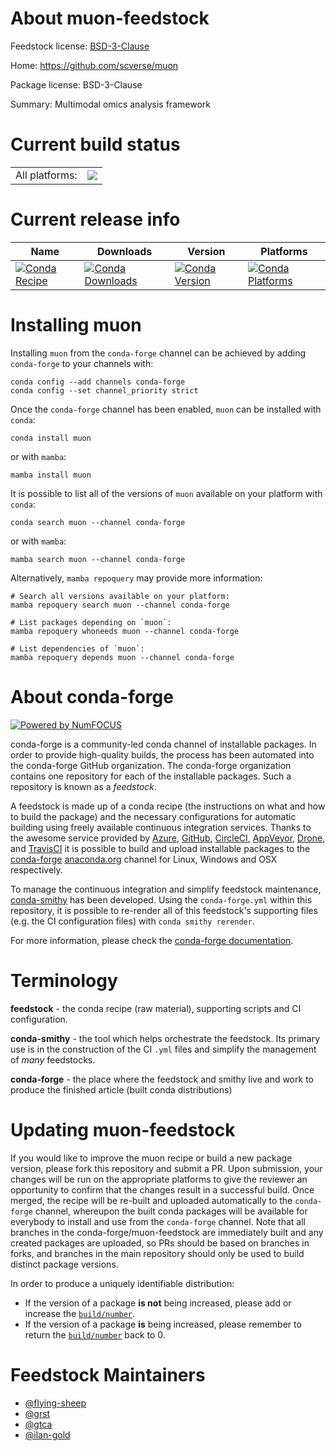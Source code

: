 About muon-feedstock
====================

Feedstock license: [BSD-3-Clause](https://github.com/conda-forge/muon-feedstock/blob/main/LICENSE.txt)

Home: https://github.com/scverse/muon

Package license: BSD-3-Clause

Summary: Multimodal omics analysis framework

Current build status
====================


<table><tr><td>All platforms:</td>
    <td>
      <a href="https://dev.azure.com/conda-forge/feedstock-builds/_build/latest?definitionId=17714&branchName=main">
        <img src="https://dev.azure.com/conda-forge/feedstock-builds/_apis/build/status/muon-feedstock?branchName=main">
      </a>
    </td>
  </tr>
</table>

Current release info
====================

| Name | Downloads | Version | Platforms |
| --- | --- | --- | --- |
| [![Conda Recipe](https://img.shields.io/badge/recipe-muon-green.svg)](https://anaconda.org/conda-forge/muon) | [![Conda Downloads](https://img.shields.io/conda/dn/conda-forge/muon.svg)](https://anaconda.org/conda-forge/muon) | [![Conda Version](https://img.shields.io/conda/vn/conda-forge/muon.svg)](https://anaconda.org/conda-forge/muon) | [![Conda Platforms](https://img.shields.io/conda/pn/conda-forge/muon.svg)](https://anaconda.org/conda-forge/muon) |

Installing muon
===============

Installing `muon` from the `conda-forge` channel can be achieved by adding `conda-forge` to your channels with:

```
conda config --add channels conda-forge
conda config --set channel_priority strict
```

Once the `conda-forge` channel has been enabled, `muon` can be installed with `conda`:

```
conda install muon
```

or with `mamba`:

```
mamba install muon
```

It is possible to list all of the versions of `muon` available on your platform with `conda`:

```
conda search muon --channel conda-forge
```

or with `mamba`:

```
mamba search muon --channel conda-forge
```

Alternatively, `mamba repoquery` may provide more information:

```
# Search all versions available on your platform:
mamba repoquery search muon --channel conda-forge

# List packages depending on `muon`:
mamba repoquery whoneeds muon --channel conda-forge

# List dependencies of `muon`:
mamba repoquery depends muon --channel conda-forge
```


About conda-forge
=================

[![Powered by
NumFOCUS](https://img.shields.io/badge/powered%20by-NumFOCUS-orange.svg?style=flat&colorA=E1523D&colorB=007D8A)](https://numfocus.org)

conda-forge is a community-led conda channel of installable packages.
In order to provide high-quality builds, the process has been automated into the
conda-forge GitHub organization. The conda-forge organization contains one repository
for each of the installable packages. Such a repository is known as a *feedstock*.

A feedstock is made up of a conda recipe (the instructions on what and how to build
the package) and the necessary configurations for automatic building using freely
available continuous integration services. Thanks to the awesome service provided by
[Azure](https://azure.microsoft.com/en-us/services/devops/), [GitHub](https://github.com/),
[CircleCI](https://circleci.com/), [AppVeyor](https://www.appveyor.com/),
[Drone](https://cloud.drone.io/welcome), and [TravisCI](https://travis-ci.com/)
it is possible to build and upload installable packages to the
[conda-forge](https://anaconda.org/conda-forge) [anaconda.org](https://anaconda.org/)
channel for Linux, Windows and OSX respectively.

To manage the continuous integration and simplify feedstock maintenance,
[conda-smithy](https://github.com/conda-forge/conda-smithy) has been developed.
Using the ``conda-forge.yml`` within this repository, it is possible to re-render all of
this feedstock's supporting files (e.g. the CI configuration files) with ``conda smithy rerender``.

For more information, please check the [conda-forge documentation](https://conda-forge.org/docs/).

Terminology
===========

**feedstock** - the conda recipe (raw material), supporting scripts and CI configuration.

**conda-smithy** - the tool which helps orchestrate the feedstock.
                   Its primary use is in the construction of the CI ``.yml`` files
                   and simplify the management of *many* feedstocks.

**conda-forge** - the place where the feedstock and smithy live and work to
                  produce the finished article (built conda distributions)


Updating muon-feedstock
=======================

If you would like to improve the muon recipe or build a new
package version, please fork this repository and submit a PR. Upon submission,
your changes will be run on the appropriate platforms to give the reviewer an
opportunity to confirm that the changes result in a successful build. Once
merged, the recipe will be re-built and uploaded automatically to the
`conda-forge` channel, whereupon the built conda packages will be available for
everybody to install and use from the `conda-forge` channel.
Note that all branches in the conda-forge/muon-feedstock are
immediately built and any created packages are uploaded, so PRs should be based
on branches in forks, and branches in the main repository should only be used to
build distinct package versions.

In order to produce a uniquely identifiable distribution:
 * If the version of a package **is not** being increased, please add or increase
   the [``build/number``](https://docs.conda.io/projects/conda-build/en/latest/resources/define-metadata.html#build-number-and-string).
 * If the version of a package **is** being increased, please remember to return
   the [``build/number``](https://docs.conda.io/projects/conda-build/en/latest/resources/define-metadata.html#build-number-and-string)
   back to 0.

Feedstock Maintainers
=====================

* [@flying-sheep](https://github.com/flying-sheep/)
* [@grst](https://github.com/grst/)
* [@gtca](https://github.com/gtca/)
* [@ilan-gold](https://github.com/ilan-gold/)

